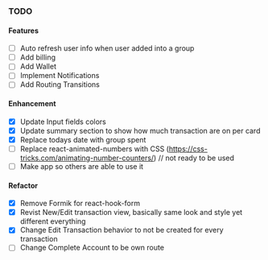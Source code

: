 ### TODO

#### Features

- [ ] Auto refresh user info when user added into a group
- [ ] Add billing
- [ ] Add Wallet
- [ ] Implement Notifications
- [ ] Add Routing Transitions

#### Enhancement

- [x] Update Input fields colors
- [x] Update summary section to show how much transaction are on per card
- [x] Replace todays date with group spent
- [ ] Replace react-animated-numbers with CSS (https://css-tricks.com/animating-number-counters/) // not ready to be used
- [ ] Make app so others are able to use it

#### Refactor

- [x] Remove Formik for react-hook-form
- [x] Revist New/Edit transaction view, basically same look and style yet different everything
- [x] Change Edit Transaction behavior to not be created for every transaction
- [ ] Change Complete Account to be own route
